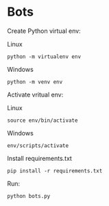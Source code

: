 # Bots

Create Python virtual env:

Linux
```
python -m virtualenv env
```

Windows
```
python -m venv env
```

Activate vritual env:

Linux

```
source env/bin/activate
```

Windows

```
env/scripts/activate
```

Install requirements.txt
```
pip install -r requirements.txt
```

Run:
```
python bots.py
```
